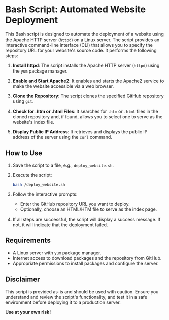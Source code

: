 # Bash Script: Automated Website Deployment

This Bash script is designed to automate the deployment of a website using the Apache HTTP server (`httpd`) on a Linux server. The script provides an interactive command-line interface (CLI) that allows you to specify the repository URL for your website's source code. It performs the following steps:

1. **Install httpd**: The script installs the Apache HTTP server (`httpd`) using the `yum` package manager.

2. **Enable and Start Apache2**: It enables and starts the Apache2 service to make the website accessible via a web browser.

3. **Clone the Repository**: The script clones the specified GitHub repository using `git`.

4. **Check for .htm or .html Files**: It searches for `.htm` or `.html` files in the cloned repository and, if found, allows you to select one to serve as the website's index file.

5. **Display Public IP Address**: It retrieves and displays the public IP address of the server using the `curl` command.



## How to Use

1. Save the script to a file, e.g., `deploy_website.sh`.



2. Execute the script:

   ```bash
   bash /deploy_website.sh
   ```

3. Follow the interactive prompts:
   - Enter the GitHub repository URL you want to deploy.
   - Optionally, choose an HTML/HTM file to serve as the index page.

4. If all steps are successful, the script will display a success message. If not, it will indicate that the deployment failed.


## Requirements

- A Linux server with `yum` package manager.
- Internet access to download packages and the repository from GitHub.
- Appropriate permissions to install packages and configure the server.

## Disclaimer

This script is provided as-is and should be used with caution. Ensure you understand and review the script's functionality, and test it in a safe environment before deploying it to a production server.

**Use at your own risk!**
